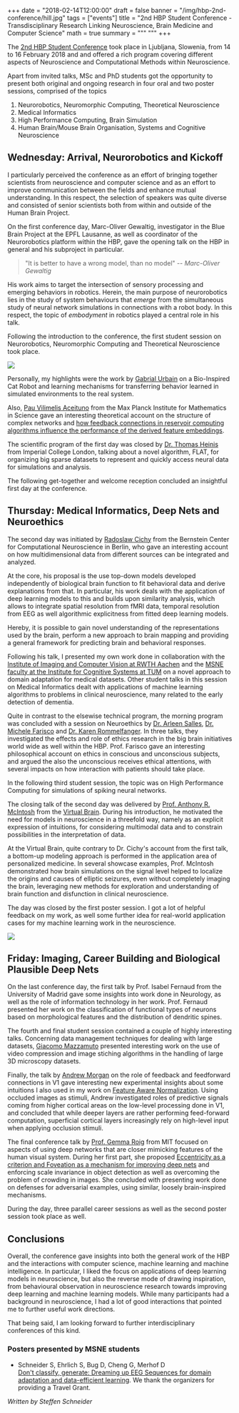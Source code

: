 +++
date = "2018-02-14T12:00:00"
draft = false
banner = "/img/hbp-2nd-conference/hill.jpg"
tags = ["events"]
title = "2nd HBP Student Conference - Transdisciplinary Research Linking Neuroscience, Brain Medicine and Computer Science"
math = true
summary = """ """
+++

The [2nd HBP Student Conference](https://education.humanbrainproject.eu/web/2nd-hbp-student-conference) took place in Ljubljana, Slowenia, from 14 to 16 February 2018 and and offered a rich program covering different aspects of Neuroscience and Computational Methods within Neuroscience.

Apart from invited talks, MSc and PhD students got the opportunity to present both original and ongoing research in four oral and two poster sessions, comprised of the topics

1. Neurorobotics, Neuromorphic Computing, Theoretical Neuroscience
2. Medical Informatics
3. High Performance Computing, Brain Simulation
4. Human Brain/Mouse Brain Organisation, Systems and Cognitive Neuroscience

## Wednesday: Arrival, Neurorobotics and Kickoff

I particularly perceived the conference as an effort of bringing together scientists from neuroscience and computer science and as an effort to improve communication between the fields and enhance mutual understanding.
In this respect, the selection of speakers was quite diverse and consisted of senior scientists both from within and outside of the Human Brain Project.

On the first conference day, Marc-Oliver Gewaltig, investigator in the Blue Brain Project at the EPFL Lausanne, as well as coordinator of the Neurorobotics platform within the HBP, gave the opening talk on the HBP in general and his subproject in particular.

> "It is better to have a wrong model, than no model" -- *Marc-Oliver Gewaltig*

His work aims to target the intersection of sensory processing and emerging behaviors in robotics.
Herein, the main purpose of neurorobotics lies in the study of system behaviours that *emerge* from the simultaneous study of neural network simulations in connections with a robot body.
In this respect, the topic of *embodyment* in robotics played a central role in his talk.

Following the introduction to the conference, the first student session on Neurorobotics, Neuromorphic Computing and Theoretical Neuroscience took place.

![](/img/hbp-2nd-conference/city.jpg)

Personally, my highlights were the work by [Gabrial Urbain](https://twitter.com/gaburbain) on a Bio-Inspired Cat Robot and learning mechanisms for transferring behavior learned in simulated environments to the real system.

Also, [Pau Vilimelis Aceituno](https://scholar.google.com/citations?user=dahpSB8AAAAJ&hl=en) from the Max Planck Institute for Mathematics in Science gave an interesting theoretical account on the structure of complex networks and [how feedback connections in reservoir computing algorithms influence the performance of the derived feature embeddings](https://arxiv.org/abs/1707.02469).

The scientific program of the first day was closed by [Dr. Thomas Heinis](http://wp.doc.ic.ac.uk/theinis/) from Imperial College London, talking about a novel algorithm, FLAT, for organizing big sparse datasets to represent and quickly access neural data for simulations and analysis.

The following get-together and welcome reception concluded an insightful first day at the conference.

## Thursday: Medical Informatics, Deep Nets and Neuroethics

The second day was initiated by [Radoslaw Cichy](http://userpage.fu-berlin.de/rmcichy/) from the Bernstein Center for Computational Neuroscience in Berlin, who gave an interesting account on how multidimensional data from different sources can be integrated and analyzed.

At the core, his proposal is the use top-down models developed independently of biological brain function to fit behavioral data and derive explanations from that.
In particular, his work deals with the application of deep learning models to this and builds upon similarity analysis, which allows to integrate spatial resolution from fMRI data, temporal resolution from EEG as well algorithmic explicitness from fitted deep learning models.

Hereby, it is possible to gain novel understanding of the representations used by the brain, perform a new approach to brain mapping and providing a general framework for predicting brain and behavioral responses.

Following his talk, I presented my own work done in collaboration with the [Institute of Imaging and Computer Vision at RWTH Aachen](http://lfb.rwth-aachen.de) and the [MSNE faculty at the Institute for Cognitive Systems at TUM](https://www.ics.ei.tum.de/en/home/) on a novel approach to domain adaptation for medical datasets.
Other student talks in this session on Medical Informatics dealt with applications of machine learning algorithms to problems in clinical neuroscience, many related to the early detection of dementia.

Quite in contrast to the elsewise technical program, the morning program was concluded with a session on Neuroethics by [Dr. Arleen Salles](https://www.crb.uu.se/staff/arleen-salles/), [Dr. Michele Farisco](http://www.crb.uu.se/staff/michele-farisco/) and [Dr. Karen Rommelfanger](https://karenrommelfanger.com/).
In three talks, they investigated the effects and role of ethics research in the big brain initiatives world wide as well within the HBP.
Prof. Farisco gave an interesting philosophical account on ethics in conscious and unconscious subjects, and argued the also the unconscious receives ethical attentions, with several impacts on how interaction with patients should take place.


In the following third student session, the topic was on High Performance Computing for simulations of spiking neural networks.

The closing talk of the second day was delivered by [Prof. Anthony R. McIntosh](https://www.armcintosh.com/) from the [Virtual Brain](https://virtualbrain.org).
During his introduction, he motivated the need for models in neuroscience in a threefold way, namely as an explicit expression of intuitions, for considering multimodal data and to constrain possibilities in the interpretation of data.

At the Virtual Brain, quite contrary to Dr. Cichy's account from the first talk, a bottom-up modeling approach is performed in the application area of personalized medicine.
In several showcase examples, Prof. McIntosh demonstrated how brain simulations on the signal level helped to localize the origins and causes of elliptic seizures, even without completely imaging the brain, leveraging new methods for exploration and understanding of brain function and disfunction in clinical neuroscience.

The day was closed by the first poster session.
I got a lot of helpful feedback on my work, as well some further idea for real-world application cases for my machine learning work in the neuroscience.

![](/img/hbp-2nd-conference/castle.jpg)

## Friday: Imaging, Career Building and Biological Plausible Deep Nets

On the last conference day, the first talk by Prof. Isabel Fernaud from the University of Madrid gave some insights into work done in Neurology, as well as the role of information technology in her work.
Prof. Fernaud presented her work on the classification of functional types of neurons based on morphological features and the distribution of dendritic spines.

The fourth and final student session contained a couple of highly interesting talks.
Concerning data management techniques for dealing with large datasets, [Giacomo Mazzamuto](http://lens.unifi.it/bio/personal-page/mazzamuto/) presented interesting work on the use of video compression and image stiching algorithms in the handling of large 3D microscopy datasets.

Finally, the talk by [Andrew Morgan](http://muckli.psy.gla.ac.uk/index.php/people/postdocs/andrew-morgan) on the role of feedback and feedforward connections in V1 gave interesting new experimental insights about some intuitions I also used in my work on [Feature Aware Normalization](http://stes.io/fan).
Using occluded images as stimuli, Andrew investigated roles of predictive signals coming from higher cortical areas on the low-level processing done in V1, and concluded that while deeper layers are rather performing feed-forward computation, superficial cortical layers increasingly rely on high-level input when applying occlusion stimuli.

The final conference talk by [Prof. Gemma Roig](http://web.mit.edu/gemmar/www/) from MIT focused on aspects of using deep networks that are closer mimicking features of the human visual system.
During her first part, she proposed [Eccentricity as a criterion and Foveation as a mechanism for improving deep nets](https://arxiv.org/pdf/1511.06292.pdf) and enforcing scale invariance in object detection as well as overcoming the problem of crowding in images.
She concluded with presenting work done on defenses for adversarial examples, using similar, loosely brain-inspired mechanisms.

During the day, three parallel career sessions as well as the second poster session took place as well.


## Conclusions

Overall, the conference gave insights into both the general work of the HBP and the interactions with computer science, machine learning and machine intelligence.
In particular, I liked the focus on applications of deep learning models in neuroscience, but also the reverse mode of drawing inspiration, from behavioural observation in neuroscience research towards improving deep learning and machine learning models.
While many participants had a background in neuroscience, I had a lot of good interactions that pointed me to further useful work directions.

That being said, I am looking forward to further interdisciplinary conferences of this kind.

### Posters presented by MSNE students

- Schneider S, Ehrlich S, Bug D, Cheng G, Merhof D</br>
[Don't classify, generate: Dreaming up EEG Sequences for domain adaptation and data-efficient learning](#).
We thank the organizers for providing a Travel Grant.


*Written by Steffen Schneider*
